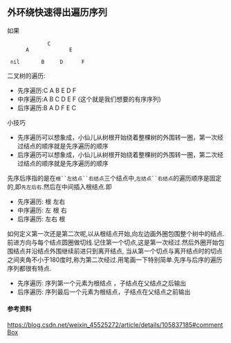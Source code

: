 ## 外环绕快速得出遍历序列

如果

                 C
          A             E 
        
     nil       B     D      F
     
二叉树的遍历:
 
 - 先序遍历:C A B E D F 
 - 中序遍历:A B C D E F   (这个就是我们想要的有序序列) 
 - 后序遍历:B A D F E C      

小技巧

 - 先序遍历可以想象成，小仙儿从树根开始绕着整棵树的外围转一圈，第一次经过结点的顺序就是先序遍历的顺序
 - 后序遍历可以想象成，小仙儿从树根开始绕着整棵树的外围转一圈，第二次经过结点的顺序就是先序遍历的顺序

先序后序指的是在`根``左结点``右结点`三个结点中,`左结点``右结点`的遍历顺序是固定的,即`先左后右`.然后在中间插入根结点.即

 - 先序遍历: 根 左右
 - 中序遍历: 左 根  右 
 - 后序遍历: 左右 根

如何定义第一次还是第二次呢,以从根结点开始,向左边画外圈包围整个树中的结点.前进方向与每个结点圆圈做切线.记住第一个切点,这是第一次经过.然后外圈开始包围结点并沿结点外围继续前进只到离开结点,
当从第一个切点与离开结点时的切点之间夹角不小于180度时,称为第二次经过.用笔画一下特别简单.先序与后序的遍历序列都很有特点.

 - 先序遍历: 序列第一个元素为根结点 ，子结点在父结点之后输出
 - 后序遍历: 序列最后一个元素为根结点，子结点在父结点之前输出

#### 参考资料

https://blog.csdn.net/weixin_45525272/article/details/105837185#commentBox
